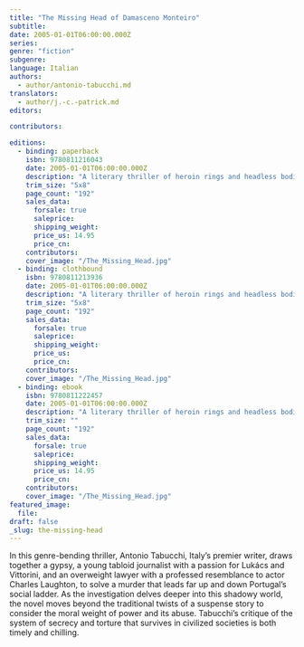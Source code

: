 ```yaml
---
title: "The Missing Head of Damasceno Monteiro"
subtitle:
date: 2005-01-01T06:00:00.000Z
series:
genre: "fiction"
subgenre:
language: Italian
authors:
  - author/antonio-tabucchi.md
translators:
  - author/j.-c.-patrick.md
editors:

contributors:

editions:
  - binding: paperback
    isbn: 9780811216043
    date: 2005-01-01T06:00:00.000Z
    description: "A literary thriller of heroin rings and headless bodies uncovers social ills and corruption in modern day Portugal, while – as in all of Tabucchi's work – blurring genre boundaries "
    trim_size: "5x8"
    page_count: "192"
    sales_data:
      forsale: true
      saleprice:
      shipping_weight:
      price_us: 14.95
      price_cn:
    contributors:
    cover_image: "/The_Missing_Head.jpg"
  - binding: clothbound
    isbn: 9780811213936
    date: 2005-01-01T06:00:00.000Z
    description: "A literary thriller of heroin rings and headless bodies uncovers social ills and corruption in modern day Portugal, while – as in all of Tabucchi's work – blurring genre boundaries "
    trim_size: "5x8"
    page_count: "192"
    sales_data:
      forsale: true
      saleprice:
      shipping_weight:
      price_us:
      price_cn:
    contributors:
    cover_image: "/The_Missing_Head.jpg"
  - binding: ebook
    isbn: 9780811222457
    date: 2005-01-01T06:00:00.000Z
    description: "A literary thriller of heroin rings and headless bodies uncovers social ills and corruption in modern day Portugal, while – as in all of Tabucchi's work – blurring genre boundaries "
    trim_size: ""
    page_count: "192"
    sales_data:
      forsale: true
      saleprice:
      shipping_weight:
      price_us: 14.95
      price_cn:
    contributors:
    cover_image: "/The_Missing_Head.jpg"
featured_image:
  file:
draft: false
_slug: the-missing-head
---
```


In this genre-bending thriller, Antonio Tabucchi, Italy’s premier writer, draws together a gypsy, a young tabloid journalist with a passion for Lukács and Vittorini, and an overweight lawyer with a professed resemblance to actor Charles Laughton, to solve a murder that leads far up and down Portugal’s social ladder. As the investigation delves deeper into this shadowy world, the novel moves beyond the traditional twists of a suspense story to consider the moral weight of power and its abuse. Tabucchi’s critique of the system of secrecy and torture that survives in civilized societies is both timely and chilling.

